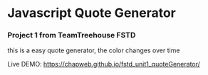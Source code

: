 # Javascript Quote Generator
### Project 1 from TeamTreehouse FSTD
this is a easy quote generator, the color changes over time

Live DEMO: https://chapweb.github.io/fstd_unit1_quoteGenerator/

